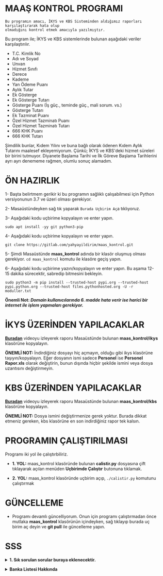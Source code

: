 # MAAŞ KONTROL PROGRAMI

```
Bu programın amacı, İKYS ve KBS Sisteminden aldığımız raporları karşılaştırarak hata olup
olmadığını kontrol etmek amacıyla yazılmıştır.

```
Bu program ile; İKYS ve KBS sistemlerinde bulunan aşağıdaki veriler karşılaştırılır.
* T.C. Kimlik No
* Adı ve Soyad
* Unvan
* Hizmet Sınıfı
* Derece
* Kademe
* Yan Ödeme	Puanı
* Aylık Tutar
* Ek Gösterge
* Ek Gösterge Tutarı
* Gösterge Puanı (İş güç., teminde güç., mali sorum. vs.)
* Gösterge Tutarı
* Ek Tazminat Puanı
* Özel Hizmet Tazminatı Puanı
* Özel Hizmet Tazminatı Tutarı
* 666 KHK Puanı
* 666 KHK Tutarı

Şimdilik bunlar, Kıdem Yılını ve buna bağlı olarak ödenen Kıdem Aylık Tutarını maalesef ekleyemiyorum. Çünkü; İKYS ve KBS'deki hizmet süreleri bir birini tutmuyor. Diyanete Başlama Tarihi ve İlk Göreve Başlama Tarihlerini ayrı ayrı denememe rağmen, olumlu sonuç alamadım.

## 

# ÖN HAZIRLIK
1- Başta belirtmem gerikir ki bu programın sağlıklı çalışabilmesi için Python versiyonunun 3.7 ve üzeri olması gerekiyor.

2- Masaüstündeyken sağ tık yaparak `Burada Uçbirim Aç`a tıklıyoruz.

3- Aşağıdaki kodu uçbirime kopyalayın ve enter yapın.
```
sudo apt install -yy git python3-pip
```
4- Aşağıdaki kodu uçbirime kopyalayın ve enter yapın.
```
git clone https://gitlab.com/yahyayildirim/maas_kontrol.git
```
5- Şimdi Masaüstünde **maas_kontrol** adında bir klasör oluşmuş olması gerekiyor. `cd maas_kontrol` komutu ile klasöre geçiş yapın.

6- Aşağıdaki kodu uçbirime yazın/kopyalayın ve enter yapın. Bu aşama 12-15 dakika sürecektir, sabredip bitmesini bekleyin.
```
sudo python3 -m pip install --trusted-host pypi.org --trusted-host pypi.python.org --trusted-host files.pythonhosted.org -U -r moduller.txt
```
**Önemli Not: _Domain kullanıcılarında 6. madde hata verir ise harici bir internet ile işlem yapmaları gerekiyor._**

## 

# İKYS ÜZERİNDEN YAPILACAKLAR
**[Buradan](https://gitlab.com/yahyayildirim/test/-/raw/main/video_and_picture/maas_kontrol/ornek_ikys_personel_sorgulama.webm)** videoyu izleyerek raporu Masaüstünde bulunan **maas_kontrol/ikys** klasörüne kopyalayın.

**ÖNEMLİ NOT:** İndirdiğiniz dosyayı hiç açmayın, olduğu gibi ikys klasörüne taşıyın/kopyalayın. Eğer dosyanın ismi sadece **Personel** ise **Personel Rapor.xls** olarak değiştirin, bunun dışında hiçbir şekilde ismini veya dosya uzantısını değiştirmeyin.


## 

# KBS ÜZERİNDEN YAPILACAKLAR
**[Buradan](https://gitlab.com/yahyayildirim/test/-/raw/main/video_and_picture/maas_kontrol/ornek_kbs_raporlar.webm)** videoyu izleyerek raporu Masaüstünde bulunan **maas_kontrol/kbs** klasörüne kopyalayın.

**ÖNEMLİ NOT:** Dosya ismini değiştirmenize gerek yoktur. Burada dikkat etmeniz gereken, kbs klasörüne en son indirdiğiniz rapor tek kalsın.

## 

# PROGRAMIN ÇALIŞTIRILMASI
Programı iki yol ile çalıştırbiliriz.
* **1. YOL:** maas_kontrol klasöründe bulunan **calistir.py** dosyasına çift tıklayarak açılan menüden **Uçbirimde Çalıştır** butonuna tıklamak.

* **2. YOL:** maas_kontrol klasöründe uçbirim açıp, `./calistir.py` komutunu çalıştırmak

##

# GÜNCELLEME
* Programı devamlı güncelliyorum. Onun için programı çalıştırmadan önce mutlaka **maas_kontrol** klasörünün içindeyken, sağ tıklayıp burada uç birim aç deyin ve **git pull** ile güncelleme yapın.

##

# SSS
<p>
<details>
<summary><strong>1. Sık sorulan sorular buraya eklenecektir.</strong></summary>

<strong>Cevap:</strong> <em>Bu alanda</em> <strong>görünecek</strong> şekilde yazılacaktır.

<pre><code>Eğer kod var ise burada görünecektir.</code></pre>

</details>
</p>
<p>
<details>
<summary><strong>Banka Listesi Hakkında</strong></summary>

<strong>Cevap:</strong> <em>Bankaların çoğu KBS üzerinden listeyi direk bankaya aktarıyor. Ancak, şu anda sadece <strong>ALBARAKA</strong> bankası için banka listesi oluşturulabilmektedir.</em>
`Eğer sizin çalıştığınız bankada internet üzerinden manuel olarak sisteme eklemenizi istiyor ise bana ilgili excel dosyasını gönderirseniz, ekleme yapmaya çalışırım.`

</details>
</p>